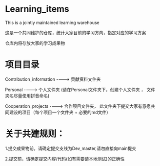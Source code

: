 # Learning_items

This is a jointly maintained learning warehouse   

这是一个共同维护的仓库，统计大家目前的学习方向，指定对应的学习方案

仓库内将存放大家的学习成果物

# 项目目录

Contribution_information ----> 贡献资料文件夹

Personal  ----> 个人文件夹 (请在Personal文件夹下，创建个人文件夹 ， 文件夹名尽量使用拼音命名)

Cooperation_projects  ----> 合作项目文件夹， 此文件夹下提交大家有意愿共同建设的项目（每个项目一个文件夹 + 必要的md文件）

# 关于共建规则：  

1.提交成果物前，请确定提交支线为Dev_master,请勿直接向main提交

2.提交前，请确定提交内容/代码(如有需要请本地测试)的正确性


